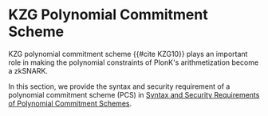# KZG Polynomial Commitment Scheme
KZG polynomial commitment scheme {{#cite KZG10}} plays an important role in making the polynomial constraints of PlonK's arithmetization become a zkSNARK.

In this section, we provide the syntax and security requirement of a polynomial commitment scheme (PCS) in [Syntax and Security Requirements of Polynomial Commitment Schemes](./pcs_definition.md).
